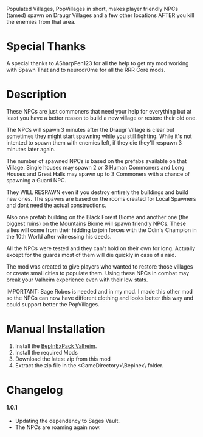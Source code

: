 Populated Villages, PopVillages in short, makes player friendly NPCs (tamed) spawn on Draugr Villages and a few other locations AFTER you kill the enemies from that area.

# Special Thanks

A special thanks to ASharpPen123 for all the help to get my mod working with Spawn That and to neurodr0me for all the RRR Core mods.

# Description

These NPCs are just commoners that need your help for everything but at least you have a better reason to build a new village or restore their old one.

The NPCs will spawn 3 minutes after the Draugr Village is clear but sometimes they might start spawning while you still fighting. While it's not intented to spawn  them with enemies left, if they die they'll respawn 3 minutes later again.

The number of spawned NPCs is based on the prefabs available on that Village. Single houses may spawn 2 or 3 Human Commoners and Long Houses and Great Halls may spawn up to 3 Commoners with a chance of spawning a Guard NPC.

They WILL RESPAWN even if you destroy entirely the buildings and build new ones. The spawns are based on the rooms created for Local Spawners and dont need the actual constructions.

Also one prefab building on the Black Forest Biome and another one (the biggest ruins) on the Mountains Biome will spawn friendly NPCs. These allies will come from their hidding to join forces with the Odin's Champion in the 10th World after witnessing his deeds.

All the NPCs were tested and they can't hold on their own for long. Actually except for the guards most of them will die quickly in case of a raid.

The mod was created to give players who wanted to restore those villages or create small cities to populate them. Using these NPCs in combat may break your Valheim experience even with their low stats.

IMPORTANT: Sage Robes﻿ is needed and in my mod. I made this other mod so the NPCs can now have different clothing and looks better this way and could support better the PopVillages.


# Manual Installation

1. Install the [BepInExPack Valheim](https://valheim.thunderstore.io/package/denikson/BepInExPack_Valheim).
2. Install the required Mods
3. Download the latest zip from this mod
4. Extract the zip file in the \<GameDirectory\>\Bepinex\ folder.


# Changelog

#### 1.0.1
- Updating the dependency to Sages Vault.
- The NPCs are roaming again now.